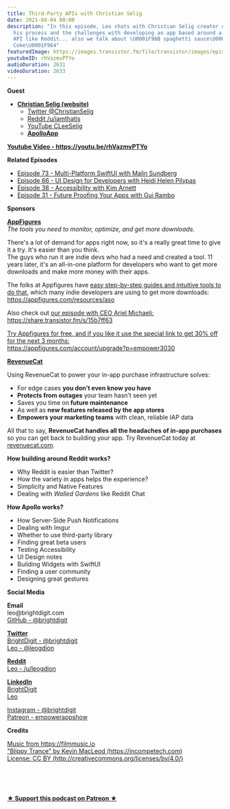 ```yaml
---
title: Third-Party APIs with Christian Selig
date: 2021-04-04 00:00
description: "In this episode, Leo chats with Christian Selig creator of Apollo about
  his process and the challenges with developing an app based around a third-party
  API like Reddit... also we talk about \U0001F96B spaghetti sauce\U0001F35D and new
  Coke\U0001F964"
featuredImage: https://images.transistor.fm/file/transistor/images/episode/504447/full_1617116438-artwork.jpg
youtubeID: rhVazmvPTYo
audioDuration: 2631
videoDuration: 2633
---
```

<p><b>Guest</b></p><ul><li>
<a href="https://christianselig.com"><strong>Christian Selig (website)</strong></a><ul>
<li><a href="https://twitter.com/ChristianSelig">Twitter @ChristianSelig</a></li>
<li><a href="https://www.reddit.com/user/iamthatis">Reddit /u/iamthatis</a></li>
<li><a href="https://www.youtube.com/user/CLeeSelig">YouTube CLeeSelig</a></li>
<li><a href="https://apolloapp.io"><strong>ApolloApp</strong></a></li>
</ul>
</li></ul><p><a href="https://youtu.be/rhVazmvPTYo"><strong>Youtube Video - https://youtu.be/rhVazmvPTYo</strong></a></p><p><b>Related Episodes</b></p><ul>
<li><a href="https://share.transistor.fm/s/0d12719b">Episode 73 - Multi-Platform SwiftUI with Malin Sundberg</a></li>
<li><a href="https://share.transistor.fm/s/35474f21">Episode 66 - UI Design for Developers with Heidi Helen Pilypas</a></li>
<li><a href="https://share.transistor.fm/s/0aedd602">Episode 38 - Accessibility with Kim Arnett</a></li>
<li><a href="https://share.transistor.fm/s/29d6ee9b">Episode 31 - Future Proofing Your Apps with Gui Rambo</a></li>
</ul><p><b>Sponsors</b></p><p><a href="https://appfigures.com/account/upgrade?p=empower3030"><strong>AppFigures</strong></a><strong><br></strong><em>The tools you need to monitor, optimize, and get more downloads.</em><strong></strong></p><p>There's a lot of demand for apps right now, so it's a really great time to give it a try. It's easier than you think.<br>The guys who run it are indie devs who had a need and created a tool. 11 years later, it's an all-in-one platform for developers who want to get more downloads and make more money with their apps.</p><p>The folks at Appfigures have <a href="https://appfigures.com/resources/aso">easy step-by-step guides and intuitive tools to do that</a>, which many indie developers are using to get more downloads:<br><a href="https://appfigures.com/resources/aso">https://appfigures.com/resources/aso</a></p><p>Also check out <a href="https://share.transistor.fm/s/15b7ff63">our episode with CEO Ariel Michaeli:<br>https://share.transistor.fm/s/15b7ff63</a></p><p><a href="https://appfigures.com/account/upgrade?p=empower3030">Try Appfigures for free, and if you like it use the special link to get 30% off for the next 3 months:</a><a href="https://www.linode.com/?r=97e09acbd5d304d87dadef749491d245e71c74e7"><br></a><a href="https://appfigures.com/account/upgrade?p=empower3030">https://appfigures.com/account/upgrade?p=empower3030</a></p><p><a href="https://revenuecat.com%20"><strong>RevenueCat</strong></a><strong></strong></p><p>Using RevenueCat to power your in-app purchase infrastructure solves:</p><ul>
<li>For edge cases <strong>you don’t even know you have</strong>
</li>
<li>
<strong>Protects from outages</strong> your team hasn’t seen yet</li>
<li>Saves you time on<strong> future maintenance </strong>
</li>
<li>As well as <strong>new features released by the app stores</strong>
</li>
<li>
<strong>Empowers your marketing teams</strong> with clean, reliable IAP data</li>
</ul><p>All that to say, <strong>RevenueCat handles all the headaches of in-app purchases</strong> so you can get back to building your app. Try RevenueCat today at <a href="http://revenuecat.com/">revenuecat.com</a>.</p><p><b>How building around Reddit works?</b></p><ul>
<li>Why Reddit is easier than Twitter?</li>
<li>How the variety in apps helps the experience?</li>
<li>Simplicity and Native Features</li>
<li>Dealing with <em>Walled Gardens</em> like Reddit Chat</li>
</ul><p><b>How Apollo works?</b></p><ul>
<li>How Server-Side Push Notifications</li>
<li>Dealing with Imgur</li>
<li>Whether to use third-party library</li>
<li>Finding great beta users</li>
<li>Testing Accessibility </li>
<li>UI Design notes</li>
<li>Building Widgets with SwiftUI</li>
<li>Finding a user community</li>
<li>Designing great gestures</li>
</ul><p><b>Social Media</b></p><p><strong>Email</strong><br>leo@brightdigit.com<br><a href="https://github.com/brightdigit">GitHub - @brightdigit</a></p><p><a href="https://twitter.com/brightdigit"><strong>Twitter </strong><br>BrightDigit - @brightdigit</a><br><a href="https://twitter.com/leogdion">Leo - @leogdion</a></p><p><a href="https://www.reddit.com/user/leogdion"><strong>Reddit</strong><br>Leo - /u/leogdion</a></p><p><a href="https://www.linkedin.com/company/bright-digit"><strong>LinkedIn</strong><br>BrightDigit</a><br><a href="https://www.linkedin.com/in/leogdion/">Leo</a></p><p><a href="https://www.instagram.com/brightdigit/">Instagram - @brightdigit</a><br><a href="https://www.patreon.com/empowerappsshow">Patreon - empowerappshow</a></p><p><b>Credits</b></p><p><a href="https://filmmusic.io/">Music from https://filmmusic.io</a><br><a href="https://incompetech.com/">"Blippy Trance" by Kevin MacLeod (https://incompetech.com)</a><br><a href="http://creativecommons.org/licenses/by/4.0/">License: CC BY (http://creativecommons.org/licenses/by/4.0/)</a></p><p><br></p><p><br></p><p><strong><a rel="payment" title="★ Support this podcast on Patreon ★" href="https://www.patreon.com/empowerappsshow">★ Support this podcast on Patreon ★</a></strong></p>
      